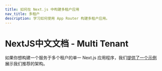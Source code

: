 ```yaml
---
title: 如何在 Next.js 中构建多租户应用
nav_title: 多租户
description: 学习如何使用 App Router 构建多租户应用。
---
```


# NextJS中文文档 - Multi Tenant

如果你想构建一个服务于多个租户的单一 Next.js 应用程序，我们[提供了一个示例](https://vercel.com/templates/next.js/platforms-starter-kit)展示我们推荐的架构。
